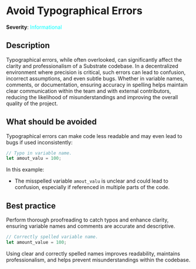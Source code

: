 # Avoid Typographical Errors

**Severity**: <span style="color:cyan;">Informational</span>

## Description

Typographical errors, while often overlooked, can significantly affect the clarity and professionalism of a Substrate codebase. In a decentralized environment where precision is critical, such errors can lead to confusion, incorrect assumptions, and even subtle bugs. Whether in variable names, comments, or documentation, ensuring accuracy in spelling helps maintain clear communication within the team and with external contributors, reducing the likelihood of misunderstandings and improving the overall quality of the project.

## What should be avoided

Typographical errors can make code less readable and may even lead to bugs if used inconsistently:

```rust
// Typo in variable name.
let amout_valu = 100;
```

In this example:

- The misspelled variable `amout_valu` is unclear and could lead to confusion, especially if referenced in multiple parts of the code.

## Best practice

Perform thorough proofreading to catch typos and enhance clarity, ensuring variable names and comments are accurate and descriptive.

```rust
// Correctly spelled variable name.
let amount_value = 100;
```

Using clear and correctly spelled names improves readability, maintains professionalism, and helps prevent
misunderstandings within the codebase.
